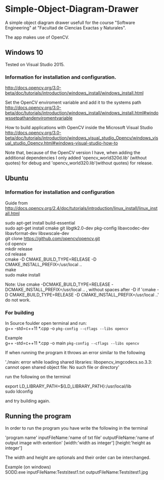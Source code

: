 # Simple-Object-Diagram-Drawer
A simple object diagram drawer usefull for the course "Software Engineering" at "Facultad de Ciencias Exactas y Naturales".

The app makes use of OpenCV.

## Windows 10

Tested on Visual Studio 2015.

### Information for installation and configuration.

http://docs.opencv.org/3.0-beta/doc/tutorials/introduction/windows_install/windows_install.html

Set the OpenCV enviroment variable and add it to the systems path
http://docs.opencv.org/3.0-beta/doc/tutorials/introduction/windows_install/windows_install.html#windowssetpathandenviromentvariable

How to build applications with OpenCV inside the Microsoft Visual Studio
http://docs.opencv.org/3.0-beta/doc/tutorials/introduction/windows_visual_studio_Opencv/windows_visual_studio_Opencv.html#windows-visual-studio-how-to

Note that, because of the OpenCV version I have, when adding the additional dependencies I only added 'opencv_world320d.lib' (without quotes) for debug and 'opencv_world320.lib'(without quotes) for release.

## Ubuntu

### Information for installation and configuration

Guide from http://docs.opencv.org/2.4/doc/tutorials/introduction/linux_install/linux_install.html

sudo apt-get install build-essential <br />
sudo apt-get install cmake git libgtk2.0-dev pkg-config libavcodec-dev libavformat-dev libswscale-dev <br />
git clone https://github.com/opencv/opencv.git <br />
cd opencv <br />
mkdir release <br />
cd release <br />
cmake -D CMAKE_BUILD_TYPE=RELEASE -D CMAKE_INSTALL_PREFIX=/usr/local .. <br />
make <br />
sudo make install <br />

Note: Use cmake -DCMAKE_BUILD_TYPE=RELEASE -DCMAKE_INSTALL_PREFIX=/usr/local .. , without spaces after -D if 'cmake -D CMAKE_BUILD_TYPE=RELEASE -D CMAKE_INSTALL_PREFIX=/usr/local ..' do not work.

### For building

In Source foulder open terminal and run: <br />
g++ -std=c++11 *.cpp -o <output name> `pkg-config --cflags --libs opencv`

Example <br />
g++ -std=c++11 *.cpp -o main `pkg-config --cflags --libs opencv`

If when running the program it throws an error similar to the following

'./main: error while loading shared libraries: libopencv_imgcodecs.so.3.3: cannot open shared object file: No such file or directory'

run the following on the terminal

export LD_LIBRARY_PATH=${LD_LIBRARY_PATH}:/usr/local/lib <br />
sudo ldconfig <br />

and try building again.

## Running the program

In order to run the program you have write the following in the terminal

'program name' inputFileName:'name of txt file' outputFileName:'name of output image with extention' [width:'width as integer'] [height:'height as integer']

The width and height are optionals and their order can be interchanged.

Example (on windows) <br />
SODD.exe inputFileName:Tests\test1.txt outputFileName:Tests\test1.jpg <br />